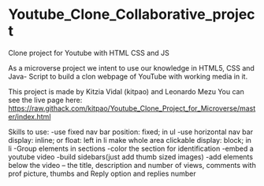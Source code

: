 # Youtube_Clone_Collaborative_project
Clone project for Youtube with HTML CSS and JS

As a microverse project we intent to use our knowledge in HTML5, CSS and Java-
Script to build a clon webpage of YouTube with working media in it.

This project is made by Kitzia Vidal (kitpao) and Leonardo Mezu
You can see the live page here: https://raw.githack.com/kitpao/Youtube_Clone_Project_for_Microverse/master/index.html

Skills to use:
-use fixed nav bar
position: fixed;   in ul
-use horizontal nav bar
display: inline; or float: left  in li
make whole area clickable
display: block;      in li
-Group elements in sections
-color the section for identification
-embed a youtube video
-build sidebars(just add thumb sized images)
-add elements below the video – the title, description and number of views, comments with prof picture, thumbs and Reply option and replies number
